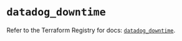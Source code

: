 # `datadog_downtime`

Refer to the Terraform Registry for docs: [`datadog_downtime`](https://registry.terraform.io/providers/datadog/datadog/3.54.0/docs/resources/downtime).
